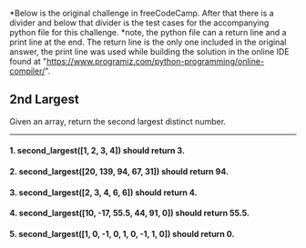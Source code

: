 *Below is the original challenge in freeCodeCamp. After that there is a divider and below that divider is the test cases for the accompanying python file for this challenge. *note, the python file can a return line and a print line at the end. The return line is the only one included in the original answer, the print line was used while building the solution in the online IDE found at "https://www.programiz.com/python-programming/online-compiler/".

## 2nd Largest
Given an array, return the second largest distinct number.

****

#### 1. second_largest([1, 2, 3, 4]) should return 3.
#### 2. second_largest([20, 139, 94, 67, 31]) should return 94.
#### 3. second_largest([2, 3, 4, 6, 6]) should return 4.
#### 4. second_largest([10, -17, 55.5, 44, 91, 0]) should return 55.5.
#### 5. second_largest([1, 0, -1, 0, 1, 0, -1, 1, 0]) should return 0.
